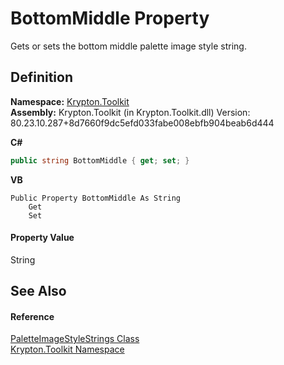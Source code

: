 # BottomMiddle Property


Gets or sets the bottom middle palette image style string.



## Definition
**Namespace:** <a href="79d2eac2-21f4-54ff-7552-b20c33c30600.md">Krypton.Toolkit</a>  
**Assembly:** Krypton.Toolkit (in Krypton.Toolkit.dll) Version: 80.23.10.287+8d7660f9dc5efd033fabe008ebfb904beab6d444

**C#**
``` C#
public string BottomMiddle { get; set; }
```
**VB**
``` VB
Public Property BottomMiddle As String
	Get
	Set
```



#### Property Value
String

## See Also


#### Reference
<a href="c3961ef2-8b5d-fd45-18a2-ffa861fa9cd0.md">PaletteImageStyleStrings Class</a>  
<a href="79d2eac2-21f4-54ff-7552-b20c33c30600.md">Krypton.Toolkit Namespace</a>  

